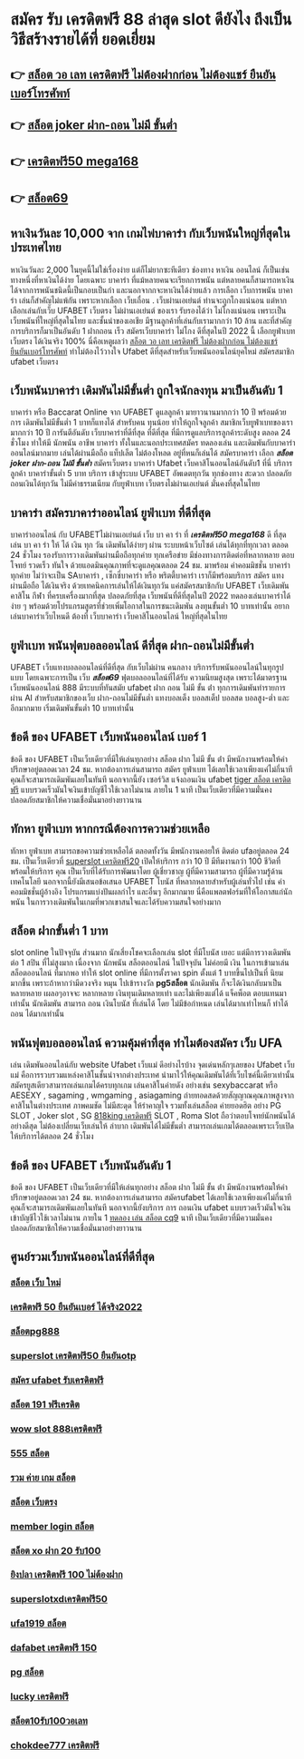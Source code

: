 # สมัคร รับ เครดิตฟรี 88 ล่าสุด  slot  ดียังไง ถึงเป็นวิธีสร้างรายได้ที่ ยอดเยี่ยม 

## 👉 [สล็อต วอ เลท เครดิตฟรี ไม่ต้องฝากก่อน ไม่ต้องแชร์ ยืนยันเบอร์โทรศัพท์](https://www.ufaeat.com/ufabet-master-login/)
## 👉 [สล็อต joker ฝาก-ถอน ไม่มี ขั้นต่ำ](https://www.ufaeat.com/register/)
## 👉 [เครดิตฟรี50 mega168](https://www.ufaeat.com/)
## 👉 [สล็อต69](https://www.ufaeat.com/register/)

## หาเงินวันละ 10,000  จาก เกมไพ่บาคาร่า  กับเว็บพนันใหญ่ที่สุดในประเทศไทย

หาเงินวันละ 2,000  ในยุคนี้ไม่ใช่เรื่องง่าย แต่ก็ไม่ยากซะทีเดียว ช่องทาง หาเงิน   ออนไลน์ ก็เป็นเช่นทางหนึ่งที่หาเงินได้ง่าย โดยเฉพาะ บาคาร่า ที่แม้หลายคนจะเรียกการพนัน แต่หลายคนก็สามารถหาเงินได้จากการพนันชนิดนี้เป็นกอบเป็นกำ และนอกจากกจะหาเงินได้ง่ายแล้ว การเลือก เว็บการพนัน บาคาร่า เล่นก็สำคัญไม่แพ้กัน เพราะหากเลือก เว็บเถื่อน . เว็บผ่านเอเย่นต์  ท่านจะถูกโกงแน่นอน แต่หากเลือกเล่นกับเว็บ UFABET เว็บตรง ไม่ผ่านเอเย่นต์ ของเรา รับรองได้ว่า ไม่โกงแน่นอน เพราะเป็นเว็บพนันที่ใหญ่ที่สุดในไทย และชั้นนำของเอเชีย มีฐานลูกค้าที่เล่นกับเรามากกว่า 10 ล้าน และที่สำคัญ การบริการก็มาเป็นอันดับ 1 ฝากถอน เร็ว สมัครเว็บบาคาร่า ไม่โกง ดีที่สุดในปี 2022 นี้ เลือกยูฟ่าเบทเว็บตรง ได้เงินจริง 100% นี่คือเหตูผลว่า [สล็อต วอ เลท เครดิตฟรี ไม่ต้องฝากก่อน ไม่ต้องแชร์ ยืนยันเบอร์โทรศัพท์](https://www.ufaeat.com/register/) ทำไม่ต้องไว้วางใจ Ufabet  ดีที่สุดสำหรับเว็บพนันออนไลน์ยุคใหม่ สมัครสมาชิก ufabet เว็บตรง  


##  เว็บพนันบาคาร่า เดิมพันไม่มีขั้นต่ำ ถูกใจนักลงทุน มาเป็นอันดับ 1

บาคาร่า หรือ Baccarat Online จาก UFABET  ดูแลลูกค้า มายาวนานมากกว่า 10 ปี พร้อมด้วยการ เดิมพันไม่มีขั้นต่ำ 1 บาทก็แทงได้ สำหรับคน ทุนน้อย ทำให้ถูกใจลูกค้า สมาชิกเว็บยูฟ่าเบทของเรามากกว่า 10 ปี การันตีอันดับ เว็บบาคาร่าที่ดีที่สุด  ที่ดีที่สุด   ที่มีการดูแลบริการลูกค้าระดับสูง ตลอด 24 ชั่วโมง ทำให้มี  นักพนัน อาชีพ บาคาร่า ทั้งในและนอกประเทศสมัคร ทดลองเล่น และเดิมพันกับบาคาร่าออนไลน์มากมาย เล่นได้ผ่านมือถือ แท็ปเล็ต ไม่ต้องโหลด อยู่ที่หนก็เล่นได้ สมัครบาคาร่า เลือก ***สล็อต joker ฝาก-ถอน ไม่มี ขั้นต่ำ*** สมัครเว็บตรง บาคาร่า Ufabet   เว็บคาสิโนออนไลน์อันดับ1 ที่นี่ บริการลูกค้า บาคาร่าขั้นต่ำ 5 บาท บริการ  เข้าสู่ระบบ UFABET อัพเดตทุกวัน ทุกช่องทาง สะดวก ปลอดภัย ถอนเงินได้ทุกวัน ไม่มีค่าธรรมเนียม กับยูฟ่าเบท เว็บตรงไม่ผ่านเอเย่นต์ มั่นคงที่สุดในไทย


##  บาคาร่า สมัครบาคาร่าออนไลน์  ยูฟ่าเบท  ที่ดีที่สุด

บาคาร่าออนไลน์ กับ UFABETไม่ผ่านเอเย่นต์    เว็บ บา คา ร่า ที่ ***เครดิตฟรี50 mega168*** ดี ที่สุด เล่น บา คา ร่า ให้ ได้ เงิน ทุก วัน  เดิมพันได้ง่ายๆ ผ่าน ระบบหน้าเว็บไซต์ เล่นได้ทุกที่ทุกเวลา ตลอด 24 ชั่วโมง รองรับการวางเดิมพันผ่านมือถือทุกค่าย ทุกเครือข่าย มีช่องทางการติดต่อที่หลากหลาย ตอบโจทย์ รวดเร็ว ทันใจ ด้วยแอดมินคุณภาพที่จะดูแลคุณตลอด 24 ชม. มาพร้อม ค่าคอมมิชชั่น บาคาร่า  ทุกค่าย ไม่ว่าจะเป็น SAบาคาร่า , เซ็กซี่บาคาร่า หรือ พริตตี้บาคาร่า เราก็มีพร้อมบริการ สมัคร แทง  ผ่านมือถือ ได้เงินจริง ด้วยเทคนิคการเล่นให้ได้เงินทุกวัน แค่สมัครสมาชิกกับ UFABET เว็บเดิมพันคาสิโน กีฬา ที่ครบเครื่องมากที่สุด ปลอดภัยที่สุด เว็บพนันที่ดีที่สุดในปี 2022 ทดลองเล่นบาคาร่าได้ง่าย ๆ พร้อมด้วยโปรแกรมสูตรที่ช่วยเพิ่มโอกาสในการชนะเดิมพัน ลงทุนขั้นต่ำ 10 บาทเท่านั้น อยากเล่นบาคาร่าเว็บไหนดี ต้องที่ เว็บบาคาร่า   เว็บคาสิโนออนไลน์ ใหญ่ที่สุดในไทย


## ยูฟ่าเบท  พนันฟุตบอลออนไลน์  ดีที่สุด ฝาก-ถอนไม่มีขั้นต่ำ

UFABET เว็บแทงบอลออนไลน์ที่ดีที่สุด กับเว็บไม่ผ่าน คนกลาง  บริการรับพนันออนไลน์ในทุกรูปแบบ โดยเฉพาะการเป็น เว็บ ***สล็อต69*** ฟุตบอลออนไลน์ที่ได้รับ ความนิยมสูงสุด เพราะได้มาตรฐาน เว็บพนันออนไลน์ 888 มีระบบที่ทันสมัย ufabet ฝาก ถอน ไม่มี ขั้น ต่ํา ทุกการเดิมพันทำรายการผ่าน AI สำหรับสมาชิกของเว็บ ฝาก-ถอนไม่มีขั้นต่ำ แทงบอลเต็ง บอลสเต็ป บอลสด บอลสูง-ต่ำ และอีกมากมาย เริ่มเดิมพันขั้นต่ำ 10 บาทเท่านั้น


## ข้อดี ของ UFABET เว็บพนันออนไลน์  เบอร์ 1

ข้อดี ของ UFABET เป็นเว็บเดียวที่มีให้เล่นทุกอย่าง  สล็อต ฝาก ไม่มี ขั้น ต่ํา มีพนักงานพร้อมให้คำปรึกษาอยู่ตลอดเวลา 24 ชม. หากต้องการเล่นสามารถ  สมัคร ยูฟ่าเบท  ได้เลยใช้เวลาเพียงแค่ไม่กี่นาทีคุณก็จะสามารถเดิมพันเลยในทันที นอกจากนี้ยัง เซอร์วิส   แจ้งถอนเงิน ufabet [tiger สล็อต เครดิตฟรี](https://www.ufaeat.com/credit-free-50/)  แบบรวดเร็วมันใจเงินเข้าบัญชีไวใช้เวลาไม่นาน ภายใน 1 นาที เป็นเว็บเดียวที่มีความมั่นคงปลอดภัยสมาชิกให้ความเชื่อมั่นมาอย่างยาวนาน


##  ทักหา  ยูฟ่าเบท หากกรณีต้องการความช่วยเหลือ

 ทักหา  ยูฟ่าเบท สามารถขอความช่วยเหลือได้  ตลอดทั้งวัน มีพนักงานคอยให้ ติดต่อ ufaอยู่ตลอด 24 ชม. เป็นเว็บเดียวที่ [superslot เครดิตฟรี20](https://www.ufaeat.com/ทางเข้ายูฟ่าเบท-ufabet/)  เปิดให้บริการ กว่า 10 ปี มีทีมงานกว่า 100 ชีวิตที่พร้อมให้บริการ คุณ เป็นเว็บที่ได้รับการพัฒนาโดย ผู้เชี่ยวชาญ ผู้ที่มีความสามารถ ผู้ที่มีความรู้ด้านเทคโนโลยี นอกจากนี้ยังมีเสนอข้อเสนอ UFABET โบนัส  ที่หลากหลายสำหรับผู้เล่นทั่วไป เช่น ค่าคอมมิชชั่นผู้อ้างอิง โปรแกรมแบ่งปันผลกำไร และอื่นๆ อีกมากมาย นี่คือแพลตฟอร์มที่ให้โอกาสแก่นักพนัน ในการวางเดิมพันในเกมที่พวกเขาสนใจและได้รับความสนใจอย่างมาก


##  สล็อต  ฝากขั้นต่ำ 1 บาท 

 slot online ในปัจจุบัน   ส่วนมาก  นักเสี่ยงโชคจะเลือกเล่น  slot ที่มีโบนัส เยอะ แต่มีการวางเดิมพัน ต่อ 1  สปิน  ที่ไม่สูงมาก เนื่องจาก นักพนัน สล็อตออนไลน์ ในปัจจุบัน  ไม่ค่อยมี เงิน  ในการเข้ามาเล่นสล็อตออนไลน์ ที่มากพอ ทำให้ slot online ที่มีการตั้งราคา  spin ตั้งแต่ 1 บาทขึ้นไปเป็นที่ นิยม มากขึ้น เพราะถ้าหากว่ามีดวงจริง หมุน ไปเข้ารางวัล  **pg5สล็อต** นักเดิมพัน ก็จะได้เงินกลับมาเป็น หลายหลาย เผลอๆอาจจะ หลากหลาย  เงินทุนเดิมหลายเท่า และไม่เพียงแต่ได้ แจ็คพ็อต ตอบแทนมาเท่านั้น นักเดิมพัน สามารถ ถอน เงินโบนัส ที่เล่นได้ โดย ไม่มีข้อกำหนด  เล่นได้มากเท่าไหนก็ ทำได้ ถอน ได้มากเท่านั้น


## พนันฟุตบอลออนไลน์    ความคุ้มค่าที่สุด ทำไมต้องสมัคร เว็บ UFA 

เล่น เดิมพันออนไลน์กับ website   Ufabet เว็บแม่ ดีอย่างไรบ้าง จุดเด่นหลักๆเลยของ  Ufabet เว็บแม่  คือการรวบรวมแหล่งคาสิโนชั้นนำจากต่างประเทศ นำมาไว้ให้คุณเดิมพันได้ที่เว็บไซค์นี้เดียวเท่านั้น สมัครยูสเดียวสามารถเล่นเกมได้ครบทุกเกม เล่นคาสิโนค่ายดัง   อย่างเช่น sexybaccarat หรือ AESEXY , sagaming , wmgaming , asiagaming ถ่ายทอดสดด้วยสัญญาณคุณภาพสูงจากคาสิโนในต่างประเทศ ภาพคมชัด  ไม่มีสะดุด   ให้รำคาญใจ  รวมทั้งเล่นสล็อต ค่ายยอดฮิต  อย่าง PG SLOT , Joker slot , SG [818king เครดิตฟรี](https://www.ufaeat.com/) SLOT , Roma Slot ถือว่าตอบโจทย์นักพนันได้อย่างดีสุด  ไม่ต้องเปลี่ยนเว็บเล่นให้ ลำบาก เดิมพันได้ไม่มีขั้นต่ำ สามารถเล่นเกมได้ตลอดเพราะเว็บเปิดให้บริการได้ตลอด 24 ชั่วโมง


## ข้อดี ของ UFABET เว็บพนันอันดับ 1

ข้อดี ของ UFABET เป็นเว็บเดียวที่มีให้เล่นทุกอย่าง  สล็อต ฝาก ไม่มี ขั้น ต่ํา มีพนักงานพร้อมให้คำปรึกษาอยู่ตลอดเวลา 24 ชม. หากต้องการเล่นสามารถ สมัครufabet  ได้เลยใช้เวลาเพียงแค่ไม่กี่นาทีคุณก็จะสามารถเดิมพันเลยในทันที นอกจากนี้ยังบริการ   การ ถอนเงิน ufabet แบบรวดเร็วมันใจเงินเข้าบัญชีไวใช้เวลาไม่นาน ภายใน 1 [ทดลอง เล่น สล็อต cq9](https://www.ufaeat.com/regis-ufabet-master-free/) นาที เป็นเว็บเดียวที่มีความมั่นคงปลอดภัยสมาชิกให้ความเชื่อมั่นมาอย่างยาวนาน


## ศูนย์รวมเว็บพนันออนไลน์ที่ดีที่สุด

### [สล็อต เว็บ ใหม่](https://atom.io/themes/UFAEAT%20ทางเข้า%20เว็บตรง%20UFABET%20สมัคร%20ufabet%20ฟรีเครดิต%20300%20008%20สล็อต%20ฟรีเครดิต%20100%)
### [เครดิตฟรี 50 ยืนยันเบอร์ ได้จริง2022](https://atom.io/themes/UFAEAT%20ทางเข้า%20เว็บตรง%20UFABET%20pxj00.com%20เครดิตฟรี%20008%20สล็อต%20ฟรีเครดิต%20100%)
### [สล็อตpg888](https://atom.io/themes/UFAEAT%20ทางเข้า%20เว็บตรง%20UFABET%20191สล็อต%20008%20สล็อต%20ฟรีเครดิต%20100%)
### [superslot เครดิตฟรี50 ยืนยันotp](https://atom.io/themes/UFAEAT%20ทางเข้า%20เว็บตรง%20UFABET%20เครดิตฟรี%2050%20ไม่ต้องฝาก%20ไม่ต้องแชร์%20แค่สมัครล่าสุด%20008%20สล็อต%20ฟรีเครดิต%20100%)
### [สมัคร ufabet รับเครดิตฟรี](https://atom.io/themes/UFAEAT%20ทางเข้า%20เว็บตรง%20UFABET%20mafiaสล็อต%20008%20สล็อต%20ฟรีเครดิต%20100%)
### [สล็อต 191 ฟรีเครดิต](https://atom.io/themes/UFAEAT%20ทางเข้า%20เว็บตรง%20UFABET%20superslot%20เครดิตฟรี%2050%20008%20สล็อต%20ฟรีเครดิต%20100%)
### [wow slot 888เครดิตฟรี](https://atom.io/themes/UFAEAT%20ทางเข้า%20เว็บตรง%20UFABET%20เครดิตฟรี50%20ยืนยันotpล่าสุด%20008%20สล็อต%20ฟรีเครดิต%20100%)
### [555 สล็อต](https://atom.io/themes/UFAEAT%20ทางเข้า%20เว็บตรง%20UFABET%20สบายดี99เครดิตฟรี%20008%20สล็อต%20ฟรีเครดิต%20100%)
### [รวม ค่าย เกม สล็อต](https://atom.io/themes/UFAEAT%20ทางเข้า%20เว็บตรง%20UFABET%20เครดิตฟรี%2020บาท%20008%20สล็อต%20ฟรีเครดิต%20100%)
### [สล็อต เว็บตรง](https://atom.io/themes/UFAEAT%20ทางเข้า%20เว็บตรง%20UFABET%20เครดิตฟรี%2050%20แค่สมัครล่าสุด2021%20ฟรี%20008%20สล็อต%20ฟรีเครดิต%20100%)
### [member login สล็อต](https://atom.io/themes/UFAEAT%20ทางเข้า%20เว็บตรง%20UFABET%20superslot%20เครดิตฟรี%2050%20ทำ%201000%20ถอนได้%20300%20008%20สล็อต%20ฟรีเครดิต%20100%)
### [สล็อต xo ฝาก 20 รับ100](https://atom.io/themes/UFAEAT%20ทางเข้า%20เว็บตรง%20UFABET%20เครดิตฟรี%20กดรับเอง%20008%20สล็อต%20ฟรีเครดิต%20100%)
### [ยิงปลา เครดิตฟรี 100 ไม่ต้องฝาก](https://atom.io/themes/UFAEAT%20ทางเข้า%20เว็บตรง%20UFABET%20เครดิตฟรี%20แค่สมัครรับเลย%20ล่าสุด%20008%20สล็อต%20ฟรีเครดิต%20100%)
### [superslotxdเครดิตฟรี50](https://atom.io/themes/UFAEAT%20ทางเข้า%20เว็บตรง%20UFABET%20panda%20slot%20เครดิตฟรี%20008%20สล็อต%20ฟรีเครดิต%20100%)
### [ufa1919 สล็อต](https://atom.io/themes/UFAEAT%20ทางเข้า%20เว็บตรง%20UFABET%20y9%20เครดิตฟรี%2088%20บาท%20008%20สล็อต%20ฟรีเครดิต%20100%)
### [dafabet เครดิตฟรี 150](https://atom.io/themes/UFAEAT%20ทางเข้า%20เว็บตรง%20UFABET%20เครดิตฟรี58ไม่ต้องฝากไม่ต้องแชร์%20008%20สล็อต%20ฟรีเครดิต%20100%)
### [pg สล็อต](https://atom.io/themes/UFAEAT%20ทางเข้า%20เว็บตรง%20UFABET%20สล็อต%20world1688%20008%20สล็อต%20ฟรีเครดิต%20100%)
### [lucky เครดิตฟรี](https://atom.io/themes/UFAEAT%20ทางเข้า%20เว็บตรง%20UFABET%20เครดิตฟรี%20100%20008%20สล็อต%20ฟรีเครดิต%20100%)
### [สล็อต10รับ100วอเลท](https://atom.io/themes/UFAEAT%20ทางเข้า%20เว็บตรง%20UFABET%20สล็อต%20888%20ฟรีเครดิต%20100%20008%20สล็อต%20ฟรีเครดิต%20100%)
### [chokdee777 เครดิตฟรี](https://atom.io/themes/UFAEAT%20ทางเข้า%20เว็บตรง%20UFABET%20เครดิตฟรี%20300%20ยืนยัน%20บัตรประชาชน%20008%20สล็อต%20ฟรีเครดิต%20100%)